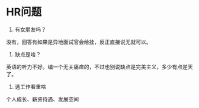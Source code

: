 # HR问题

1. 有女朋友吗？

没有，回答有如果是异地面试官会给挂，反正直接说无就可以。

1. 缺点是啥？

英语的听力不好。编一个无关痛痒的，不过也别说缺点是完美主义，多少有点逆天了。

1. 选工作看重啥

个人成长、薪资待遇、发展空间
